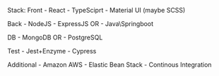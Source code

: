 Stack: 
  Front
    - React
    - TypeSciprt
    - Material UI (maybe SCSS)

  Back
    - NodeJS
    - ExpressJS
    OR
    - Java\Springboot
    
  DB
    - MongoDB
    OR
    - PostgreSQL

  Test
    - Jest+Enzyme
    - Cypress
    
  Additional
    - Amazon AWS
    - Elastic Bean Stack
    - Continous Integration
